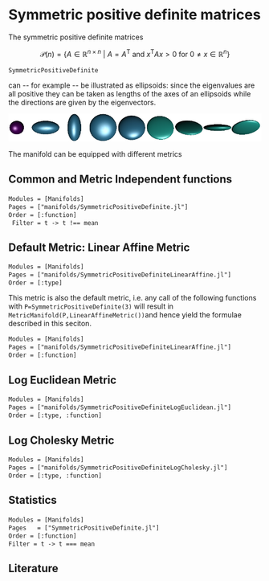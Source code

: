 # Symmetric positive definite matrices

The symmetric positive definite matrices

```math
\mathcal P(n) = \bigl\{ A ∈ ℝ^{n × n}\ \big|\ A = A^{\mathrm{T}} \text{ and } x^{\mathrm{T}}Ax > 0 \text{ for } 0 ≠ x ∈ ℝ^n \bigr\}
```

```@docs
SymmetricPositiveDefinite
```

can -- for example -- be illustrated as ellipsoids:  since the eigenvalues are all positive they can be taken as lengths of the axes of an ellipsoids while the directions are given by the eigenvectors.

![An example set of data](../assets/images/SPDSignal.png)

The manifold can be equipped with different metrics

## Common and Metric Independent functions

```@autodocs
Modules = [Manifolds]
Pages = ["manifolds/SymmetricPositiveDefinite.jl"]
Order = [:function]
 Filter = t -> t !== mean
```

## Default Metric: Linear Affine Metric

```@autodocs
Modules = [Manifolds]
Pages = ["manifolds/SymmetricPositiveDefiniteLinearAffine.jl"]
Order = [:type]
```

This metric is also the default metric, i.e. any call of the following functions with `P=SymmetricPositiveDefinite(3)` will result in `MetricManifold(P,LinearAffineMetric())`and hence yield the formulae described in this seciton.

```@autodocs
Modules = [Manifolds]
Pages = ["manifolds/SymmetricPositiveDefiniteLinearAffine.jl"]
Order = [:function]
```

## Log Euclidean Metric

```@autodocs
Modules = [Manifolds]
Pages = ["manifolds/SymmetricPositiveDefiniteLogEuclidean.jl"]
Order = [:type, :function]
```

## Log Cholesky Metric

```@autodocs
Modules = [Manifolds]
Pages = ["manifolds/SymmetricPositiveDefiniteLogCholesky.jl"]
Order = [:type, :function]
```

## Statistics

```@autodocs
Modules = [Manifolds]
Pages   = ["SymmetricPositiveDefinite.jl"]
Order = [:function]
Filter = t -> t === mean
```

## Literature
